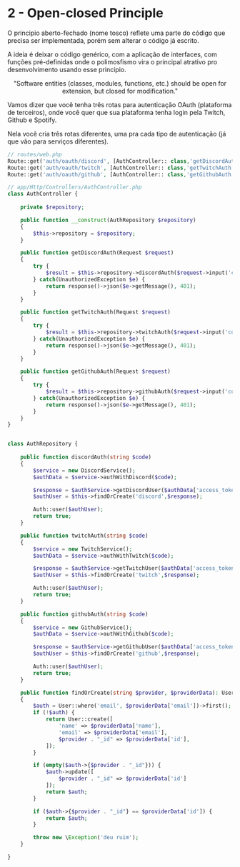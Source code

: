 # 2 - Open-closed Principle

O principio aberto-fechado (nome tosco) reflete uma parte do código que precisa ser implementada, porém sem alterar o código já escrito. 

A ideia é deixar o código genérico, com a aplicação de interfaces, com funções pré-definidas onde o polimosfismo vira o principal atrativo pro desenvolvimento usando esse principio.


<center>
    "Software entities (classes, modules, functions, etc.) should be open for extension, but closed for modification."
</center>

Vamos dizer que você tenha três rotas para autenticação OAuth (plataforma de terceiros), onde você quer que sua plataforma tenha login pela Twitch, Github e Spotify.

Nela você cria três rotas diferentes, uma pra cada tipo de autenticação (já que vão para serviços diferentes).


```php
// routes/web.php
Route::get('auth/oauth/discord', [AuthController:: class,'getDiscordAuth']);
Route::get('auth/oauth/twitch', [AuthController:: class,'getTwitchAuth']);
Route::get('auth/oauth/github', [AuthController:: class,'getGithubAuth']);
```



```php
// app/Http/Controllers/AuthController.php
class AuthController {
    
    private $repository;

    public function __construct(AuthRepository $repository) 
    {
        $this->repository = $repository;
    }

    public function getDiscordAuth(Request $request) 
    {
        try {
            $result = $this->repository->discordAuth($request->input('code'));return response()->json($result);
        } catch(UnauthorizedException $e) {
            return response()->json($e->getMessage(), 401);
        }
    }

    public function getTwitchAuth(Request $request) 
    {
        try {
            $result = $this->repository->twitchAuth($request->input('code'));return response()->json($result);
        } catch(UnauthorizedException $e) {
            return response()->json($e->getMessage(), 401);
        }
    }

    public function getGithubAuth(Request $request) 
    {
        try {
            $result = $this->repository->githubAuth($request->input('code'));return response()->json($result);
        } catch(UnauthorizedException $e) {
            return response()->json($e->getMessage(), 401);
        }
    }
}
```

```php

class AuthRepository {
    
    public function discordAuth(string $code) 
    {
        $service = new DiscordService();
        $authData = $service->authWithDiscord($code);

        $response = $authService->getDiscordUser($authData['access_token']);
        $authUser = $this->findOrCreate('discord',$response);

        Auth::user($authUser);
        return true;
    }

    public function twitchAuth(string $code) 
    {
        $service = new TwitchService();
        $authData = $service->authWithTwitch($code);

        $response = $authService->getTwitchUser($authData['access_token']);
        $authUser = $this->findOrCreate('twitch',$response);

        Auth::user($authUser);
        return true;
    }

    public function githubAuth(string $code) 
    {
        $service = new GithubService();
        $authData = $service->authWithGithub($code);

        $response = $authService->getGithubUser($authData['access_token']);
        $authUser = $this->findOrCreate('github',$response);

        Auth::user($authUser);
        return true;
    }

    public function findOrCreate(string $provider, $providerData): User
    {
        $auth = User::where('email', $providerData['email'])->first();
        if (!$auth) {
            return User::create([
                'name' => $providerData['name'],
                'email' => $providerData['email'],
                $provider . "_id" => $providerData['id'],
            ]);
        }

        if (empty($auth->{$provider . "_id"})) {
            $auth->update([
                $provider . "_id" => $providerData['id']
            ]);
            return $auth;
        }

        if ($auth->{$provider . "_id"} == $providerData['id']) {
            return $auth;
        }

        throw new \Exception('deu ruim');
    }

}
```
